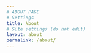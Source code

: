 ```yaml
---
# ABOUT PAGE
# Settings
title: About
# Site settings (do not edit)
layout: about
permalink: /about/
---
```

